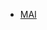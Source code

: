 * [MAI](https://docs.google.com/spreadsheets/d/1AScB8Q3Kx54V5JXejDfEPVHQ6IxPK7OVq6NdeTt5RcA/edit?usp=sharing)
